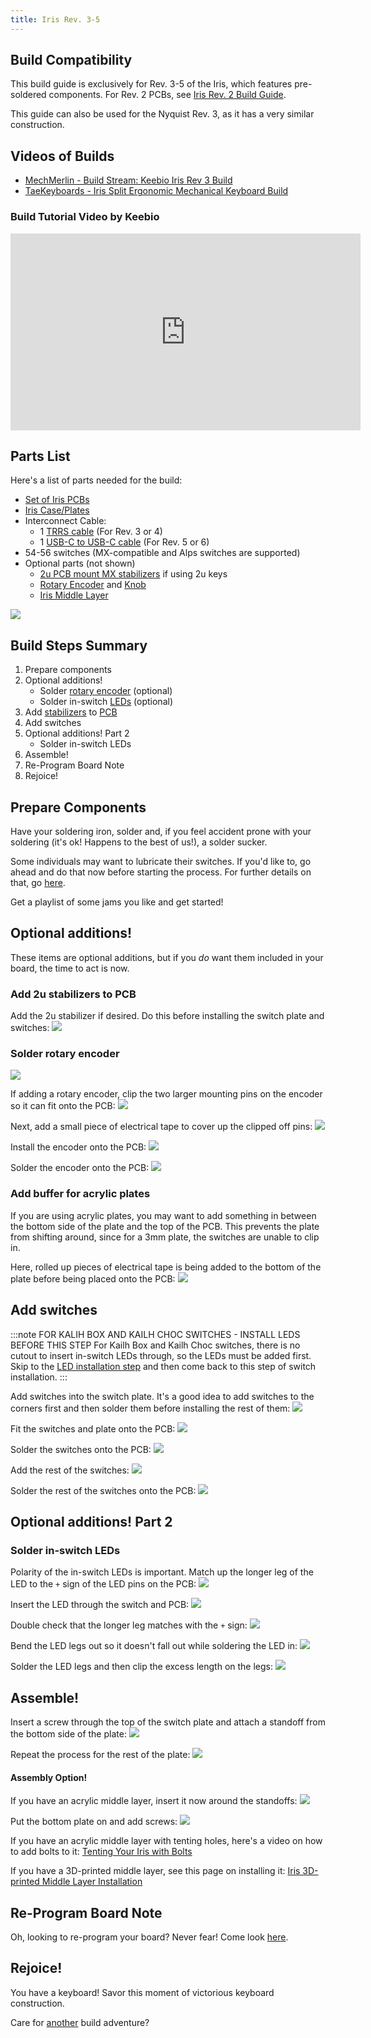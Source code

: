 ```yaml
---
title: Iris Rev. 3-5
---
```


## Build Compatibility

This build guide is exclusively for Rev. 3-5 of the Iris, which features pre-soldered components. For Rev. 2 PCBs, see [Iris Rev. 2 Build Guide](iris-rev2-build-guide).

This guide can also be used for the Nyquist Rev. 3, as it has a very similar construction. 

## Videos of Builds

* [MechMerlin - Build Stream: Keebio Iris Rev 3 Build](https://www.youtube.com/watch?v=SZkzzIPx35o)
* [TaeKeyboards - Iris Split Ergonomic Mechanical Keyboard Build](https://www.youtube.com/watch?v=0P6oIOB-whM&t=219s)

### Build Tutorial Video by Keebio

<iframe width="560" height="315" src="https://www.youtube.com/embed/Vsp-8rp1NqM" title="YouTube video player" frameborder="0" allow="accelerometer; autoplay; clipboard-write; encrypted-media; gyroscope; picture-in-picture" allowfullscreen></iframe>

## Parts List

Here's a list of parts needed for the build:

* [Set of Iris PCBs](https://keeb.io/products/iris-rev-5-keyboard-pcbs-for-split-ergonomic-keyboard)
* [Iris Case/Plates](https://keeb.io/products/iris-keyboard-case-plates-phoenix-edition)
* Interconnect Cable:
    * 1 [TRRS cable](https://keeb.io/products/trrs-cable) (For Rev. 3 or 4)
    * 1 [USB-C to USB-C cable](https://keeb.io/products/usb-c-to-usb-c-cable) (For Rev. 5 or 6)
* 54-56 switches (MX-compatible and Alps switches are supported)
* Optional parts (not shown)
    * [2u PCB mount MX stabilizers](https://keeb.io/products/cherry-mx-stabilizer) if using 2u keys
    * [Rotary Encoder](https://keeb.io/products/rotary-encoder-ec11) and [Knob](https://keeb.io/products/rotary-encoder-knob-ec11)
    * [Iris Middle Layer](https://keeb.io/products/iris-keyboard-case-plates)

![](./assets/images/iris-rev4/IMG_3637.JPG)

## Build Steps Summary

1. Prepare components
2. Optional additions! 
    * Solder [rotary encoder](glossary#rotary-encoder) (optional)
    * Solder in-switch [LEDs](glossary#led) (optional)
3. Add [stabilizers](glossary#stabilizers) to [PCB](glossary#pcb)
4. Add switches
5. Optional additions! Part 2
    * Solder in-switch LEDs 
6. Assemble! 
7. Re-Program Board Note
8. Rejoice!

## Prepare Components

Have your soldering iron, solder and, if you feel accident prone with your soldering (it's ok! Happens to the best of us!), a solder sucker.

Some individuals may want to lubricate their switches. If you'd like to, go ahead and do that now before starting the process. For further details on that, go [here](https://www.maketecheasier.com/how-to-lubricate-keyboard-switches/).

<!-- TODO: make keebio version of the 'how to' on the aforementioned page. -->

Get a playlist of some jams you like and get started!

## Optional additions!

These items are optional additions, but if you *do* want them included in your board, the time to act is now. 

### Add 2u stabilizers to PCB 

Add the 2u stabilizer if desired. Do this before installing the switch plate and switches:
![](./assets/images/iris-rev4/IMG_3638.JPG)

### Solder rotary encoder

![](./assets/images/iris-rev4/IMG_3639.JPG)

If adding a rotary encoder, clip the two larger mounting pins on the encoder so it can fit onto the PCB:
![](./assets/images/iris-rev4/IMG_3640.JPG)

Next, add a small piece of electrical tape to cover up the clipped off pins:
![](./assets/images/iris-rev4/IMG_8868.JPG)

Install the encoder onto the PCB:
![](./assets/images/iris-rev4/IMG_3641.JPG)

Solder the encoder onto the PCB:
![](./assets/images/iris-rev4/IMG_3642.JPG)


### Add buffer for acrylic plates

If you are using acrylic plates, you may want to add something in between the bottom side of the plate and the top of the PCB. This prevents the plate from shifting around, since for a 3mm plate, the switches are unable to clip in.

Here, rolled up pieces of electrical tape is being added to the bottom of the plate before being placed onto the PCB:
![](./assets/images/iris-rev4/iris-acrylic-plate-buffer.jpg)

## Add switches
:::note FOR KALIH BOX AND KAILH CHOC SWITCHES - INSTALL LEDS BEFORE THIS STEP
For Kailh Box and Kailh Choc switches, there is no cutout to insert in-switch LEDs through, so the LEDs must be added first. Skip to the [LED installation step](iris-rev3-build-guide#solder-in-switch-leds) and then come back to this step of switch installation.
:::

Add switches into the switch plate. It's a good idea to add switches to the corners first and then solder them before installing the rest of them:
![](./assets/images/iris-rev4/IMG_3643.JPG)

Fit the switches and plate onto the PCB:
![](./assets/images/iris-rev4/IMG_3644.JPG)

Solder the switches onto the PCB:
![](./assets/images/iris-rev4/IMG_3645.JPG)

Add the rest of the switches:
![](./assets/images/iris-rev4/IMG_3646.JPG)

Solder the rest of the switches onto the PCB:
![](./assets/images/iris-rev4/IMG_3647.JPG)

## Optional additions! Part 2

### Solder in-switch LEDs

Polarity of the in-switch LEDs is important. Match up the longer leg of the LED to the `+` sign of the LED pins on the PCB:
![](./assets/images/iris-rev4/IMG_3648.JPG)

Insert the LED through the switch and PCB:
![](./assets/images/iris-rev4/IMG_3649.JPG)

Double check that the longer leg matches with the `+` sign:
![](./assets/images/iris-rev4/IMG_3650.JPG)

Bend the LED legs out so it doesn't fall out while soldering the LED in:
![](./assets/images/iris-rev4/IMG_3651.JPG)

Solder the LED legs and then clip the excess length on the legs:
![](./assets/images/iris-rev4/IMG_3652.JPG)

## Assemble!

Insert a screw through the top of the switch plate and attach a standoff from the bottom side of the plate:
![](./assets/images/iris-rev4/IMG_3653.JPG)

Repeat the process for the rest of the plate:
![](./assets/images/iris-rev4/IMG_3654.JPG)

#### Assembly Option!

If you have an acrylic middle layer, insert it now around the standoffs:
![](./assets/images/iris-rev4/IMG_3655.JPG)


Put the bottom plate on and add screws:
![](./assets/images/iris-rev4/IMG_3656.JPG)

If you have an acrylic middle layer with tenting holes, here's a video on how to add bolts to it: [Tenting Your Iris with Bolts](https://youtu.be/kxwHtumvQmc)

If you have a 3D-printed middle layer, see this page on installing it: [Iris 3D-printed Middle Layer Installation](iris-middle-layer)

## Re-Program Board Note

Oh, looking to re-program your board? Never fear! Come look [here](flashing-firmware).

## Rejoice!

You have a keyboard! Savor this moment of victorious keyboard construction.

Care for [another](https://keeb.io/collections/all) build adventure? 
